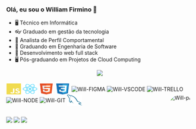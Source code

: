 
### Olá, eu sou o William Firmino 👋



- 🖥 Técnico em Informática
- 👓 Graduado em gestão da tecnologia 
- 🔑 Analista de Perfil Comportamental 
- 📌 Graduando em Engenharia de Software 
- 🔭 Desenvolvimento web full stack 
- 🖥 Pós-graduando em Projetos de Cloud Computing 




<div align="center">
  <a href="https://williamfirmino92.github.io/01.Projeto-pessoal-Curriculum-WF"></a>

  <img height="150em" src="https://github-readme-stats.vercel.app/api/top-langs/?username=williamfirmino92&layout=compact&langs_count=7&theme=tokyonight"/>
</div>
  <div style="display: inline_block"><br>
  <img align="center" alt="Will-Js" height="30" width="40" src="https://raw.githubusercontent.com/devicons/devicon/master/icons/javascript/javascript-plain.svg">
  <img align="center" alt="Will-React" height="30" width="40" src="https://raw.githubusercontent.com/devicons/devicon/master/icons/react/react-original.svg">
  <img align="center" alt="Will-HTML" height="30" width="40" src="https://raw.githubusercontent.com/devicons/devicon/master/icons/html5/html5-original.svg">
  <img align="center" alt="Will-CSS" height="30" width="40" src="https://raw.githubusercontent.com/devicons/devicon/master/icons/css3/css3-original.svg">
   <img align="center" alt="Will-FIGMA" height="30" width="40" src="https://cdn.jsdelivr.net/gh/devicons/devicon/icons/figma/figma-original.svg">
   <img align="center" alt="Will-VSCODE" height="30" width="40" src="https://cdn.jsdelivr.net/gh/devicons/devicon/icons/vscode/vscode-original.svg">
   <img align="center" alt="Will-TRELLO" height="30" width="40" src="https://cdn.jsdelivr.net/gh/devicons/devicon/icons/trello/trello-plain.svg">
   <img align="center" alt="Will-NODE" height="30" width="40" src="https://cdn.jsdelivr.net/gh/devicons/devicon/icons/nodejs/nodejs-original.svg">
   <img align="center" alt="Will-GIT" height="30" width="40" src="https://cdn.jsdelivr.net/gh/devicons/devicon/icons/git/git-original.svg">
   <img align="center" alt="Will-MYSQL" height="30" width="40" src="https://raw.githubusercontent.com/devicons/devicon/master/icons/mysql/mysql-original.svg">
   <img align="right" alt="Will-pic" height="150" style="border-radius:50px;" src="https://share-cdn.picrew.me/shareImg/org/202202/338224_3AAoibji.png">

</div>
  
   ##
  
<div> 
  <a href="https://instagram.com/will.firmino" target="_blank"><img src="https://img.shields.io/badge/-Instagram-%23E4405F?style=for-the-badge&logo=instagram&logoColor=white" target="_blank"></a>
  <a href = "mailto:willpetrelli@gmail.com"><img src="https://img.shields.io/badge/-Gmail-%23333?style=for-the-badge&logo=gmail&logoColor=white" target="_blank"></a>
  <a href="https://www.linkedin.com/in/william-firmino-87a2ba80" target="_blank"><img src="https://img.shields.io/badge/-LinkedIn-%230077B5?style=for-the-badge&logo=linkedin&logoColor=white" target="_blank"></a> 
</div>  
